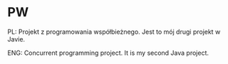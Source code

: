 # PW
PL: Projekt z programowania współbieżnego. Jest to mój drugi projekt w Javie.  
  
ENG: Concurrent programming project. It is my second Java project.
